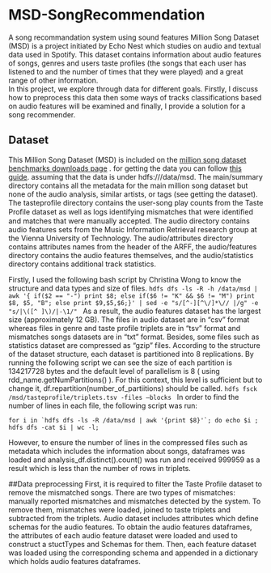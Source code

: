 # MSD-SongRecommendation
A song recommandation system using sound features
Million Song Dataset (MSD) is a project initiated by Echo Nest which studies on audio and textual data used in Spotify. 
This dataset contains information about audio features of songs, genres and users taste profiles (the songs that each user has listened to and the number of times that they were played) and a great range of other information.  
In this project, we explore through data for different goals. Firstly, I discuss how to preprocess this data then some ways of tracks classifications based on audio features will
be examined and finally, I provide a solution for a song recommender.

## Dataset
This Million Song Dataset (MSD) is included on the [million song dataset benchmarks downloads page](http://www.ifs.tuwien.ac.at/mir/msd/download.html) . for getting the data you can follow [this guide](https://labrosa.ee.columbia.edu/millionsong/pages/getting-dataset).
assuming that the data is under hdfs:///data/msd. The main/summary directory contains all the metadata for the main million song dataset but none of the audio analysis, similar artists, or tags (see getting the dataset).
The tasteprofile directory contains the user-song play counts from the Taste Proﬁle dataset as well as logs identifying mismatches that were identiﬁed and matches that were manually accepted.
The audio directory contains audio features sets from the Music Information Retrieval research group at the Vienna University of Technology. The audio/attributes directory contains attributes names from the header of the ARFF, the audio/features directory contains the audio features themselves, and the audio/statistics directory contains additional track statistics.

Firstly, I used the following bash script by Christina Wong to know the structure and data types and size of files.
```hdfs dfs -ls -R -h /data/msd | awk '{ if($2 == "-") print $8; else if($6 != "K" && $6 != "M") print $8, $5, "B"; else print $9,$5,$6;}' | sed -e "s/[^-][^\/]*\// |/g" -e "s/|\([^ ]\)/|-\1/" ```
As a result, the audio features dataset has the largest size (approximately 12 GB). 
The files in audio dataset are in “csv” format whereas files in genre and taste profile triplets are in “tsv” format and mismatches songs datasets are in “txt” format.
Besides, some files such as statistics dataset are compressed as “gzip” files. 
According to the structure of the dataset structure, each dataset is partitioned into 8 replications. By running the following script we can see the size of each partition is 134217728 bytes and the default level of parallelism is 8 ( using rdd_name.getNumPartitions() ).
For this context, this level is sufficient but to change it, df.repartition(number_of_partiitions) should be called. 
```hdfs fsck /msd/tasteprofile/triplets.tsv -files –blocks ```
In order to find the number of lines in each file, the following script was run: 

```for i in `hdfs dfs -ls -R /data/msd | awk '{print $8}'`; do echo $i ; hdfs dfs -cat $i | wc -l; ```

However, to ensure the number of lines in the compressed files such as metadata which includes the information about songs, dataframes was loaded and analysis_df.distinct().count() was run and received 999959 as a result which is less than the number of rows in triplets.

##Data preprocessing
First, it is required to filter the Taste Profile dataset to remove the mismatched songs. There are two types of mismatches: manually reported mismatches and mismatches detected by the system. To remove them, mismatches were loaded, joined to taste triplets and subtracted from the triplets. 
Audio dataset includes attributes which define schemas for the audio features. To obtain the audio features dataframes, the attributes of each audio feature dataset were loaded and used to construct a stuctTypes and Schemas for them. Then, each feature dataset was loaded using the corresponding schema and appended in a dictionary which holds audio features dataframes. 
